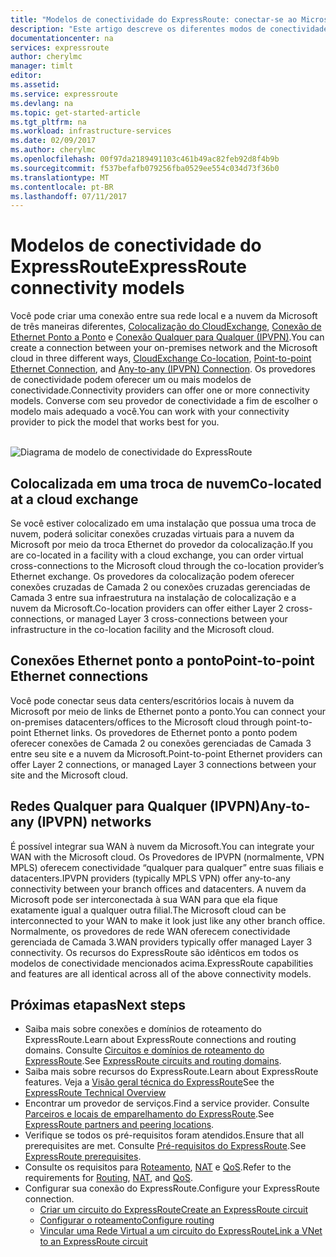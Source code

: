 ```yaml
---
title: "Modelos de conectividade do ExpressRoute: conectar-se ao Microsoft Azure por meio de provedores de serviços de rede, trocas e provedores de Ethernet | Microsoft Docs"
description: "Este artigo descreve os diferentes modos de conectividade entre a rede e serviços Microsoft Azure, Office 365 e Dynamics 365 do cliente. Os clientes podem usar provedores de MPLS, trocas de nuvem e provedores de Ethernet."
documentationcenter: na
services: expressroute
author: cherylmc
manager: timlt
editor: 
ms.assetid: 
ms.service: expressroute
ms.devlang: na
ms.topic: get-started-article
ms.tgt_pltfrm: na
ms.workload: infrastructure-services
ms.date: 02/09/2017
ms.author: cherylmc
ms.openlocfilehash: 00f97da2189491103c461b49ac82feb92d8f4b9b
ms.sourcegitcommit: f537befafb079256fba0529ee554c034d73f36b0
ms.translationtype: MT
ms.contentlocale: pt-BR
ms.lasthandoff: 07/11/2017
---
```

# <a name="expressroute-connectivity-models"></a><span data-ttu-id="705e2-104">Modelos de conectividade do ExpressRoute</span><span class="sxs-lookup"><span data-stu-id="705e2-104">ExpressRoute connectivity models</span></span>
<span data-ttu-id="705e2-105">Você pode criar uma conexão entre sua rede local e a nuvem da Microsoft de três maneiras diferentes, [Colocalização do CloudExchange](#CloudExchange), [Conexão de Ethernet Ponto a Ponto](#Ethernet) e [Conexão Qualquer para Qualquer (IPVPN)](#IPVPN).</span><span class="sxs-lookup"><span data-stu-id="705e2-105">You can create a connection between your on-premises network and the Microsoft cloud in three different ways, [CloudExchange Co-location](#CloudExchange), [Point-to-point Ethernet Connection](#Ethernet), and [Any-to-any (IPVPN) Connection](#IPVPN).</span></span> <span data-ttu-id="705e2-106">Os provedores de conectividade podem oferecer um ou mais modelos de conectividade.</span><span class="sxs-lookup"><span data-stu-id="705e2-106">Connectivity providers can offer one or more connectivity models.</span></span> <span data-ttu-id="705e2-107">Converse com seu provedor de conectividade a fim de escolher o modelo mais adequado a você.</span><span class="sxs-lookup"><span data-stu-id="705e2-107">You can work with your connectivity provider to pick the model that works best for you.</span></span>
<br><br>

![Diagrama de modelo de conectividade do ExpressRoute](./media/expressroute-connectivity-models/expressroute-connectivity-models-diagram.png)

## <span data-ttu-id="705e2-109"><a name="CloudExchange"></a>Colocalizada em uma troca de nuvem</span><span class="sxs-lookup"><span data-stu-id="705e2-109"><a name="CloudExchange"></a>Co-located at a cloud exchange</span></span>
<span data-ttu-id="705e2-110">Se você estiver colocalizado em uma instalação que possua uma troca de nuvem, poderá solicitar conexões cruzadas virtuais para a nuvem da Microsoft por meio da troca Ethernet do provedor da colocalização.</span><span class="sxs-lookup"><span data-stu-id="705e2-110">If you are co-located in a facility with a cloud exchange, you can order virtual cross-connections to the Microsoft cloud through the co-location provider’s Ethernet exchange.</span></span> <span data-ttu-id="705e2-111">Os provedores da colocalização podem oferecer conexões cruzadas de Camada 2 ou conexões cruzadas gerenciadas de Camada 3 entre sua infraestrutura na instalação de colocalização e a nuvem da Microsoft.</span><span class="sxs-lookup"><span data-stu-id="705e2-111">Co-location providers can offer either Layer 2 cross-connections, or managed Layer 3 cross-connections between your infrastructure in the co-location facility and the Microsoft cloud.</span></span>

## <span data-ttu-id="705e2-112"><a name="Ethernet"></a>Conexões Ethernet ponto a ponto</span><span class="sxs-lookup"><span data-stu-id="705e2-112"><a name="Ethernet"></a>Point-to-point Ethernet connections</span></span>
<span data-ttu-id="705e2-113">Você pode conectar seus data centers/escritórios locais à nuvem da Microsoft por meio de links de Ethernet ponto a ponto.</span><span class="sxs-lookup"><span data-stu-id="705e2-113">You can connect your on-premises datacenters/offices to the Microsoft cloud through point-to-point Ethernet links.</span></span> <span data-ttu-id="705e2-114">Os provedores de Ethernet ponto a ponto podem oferecer conexões de Camada 2 ou conexões gerenciadas de Camada 3 entre seu site e a nuvem da Microsoft.</span><span class="sxs-lookup"><span data-stu-id="705e2-114">Point-to-point Ethernet providers can offer Layer 2 connections, or managed Layer 3 connections between your site and the Microsoft cloud.</span></span>

## <span data-ttu-id="705e2-115"><a name="IPVPN"></a>Redes Qualquer para Qualquer (IPVPN)</span><span class="sxs-lookup"><span data-stu-id="705e2-115"><a name="IPVPN"></a>Any-to-any (IPVPN) networks</span></span>
<span data-ttu-id="705e2-116">É possível integrar sua WAN à nuvem da Microsoft.</span><span class="sxs-lookup"><span data-stu-id="705e2-116">You can integrate your WAN with the Microsoft cloud.</span></span> <span data-ttu-id="705e2-117">Os Provedores de IPVPN (normalmente, VPN MPLS) oferecem conectividade “qualquer para qualquer” entre suas filiais e datacenters.</span><span class="sxs-lookup"><span data-stu-id="705e2-117">IPVPN providers (typically MPLS VPN) offer any-to-any connectivity between your branch offices and datacenters.</span></span> <span data-ttu-id="705e2-118">A nuvem da Microsoft pode ser interconectada à sua WAN para que ela fique exatamente igual a qualquer outra filial.</span><span class="sxs-lookup"><span data-stu-id="705e2-118">The Microsoft cloud can be interconnected to your WAN to make it look just like any other branch office.</span></span> <span data-ttu-id="705e2-119">Normalmente, os provedores de rede WAN oferecem conectividade gerenciada de Camada 3.</span><span class="sxs-lookup"><span data-stu-id="705e2-119">WAN providers typically offer managed Layer 3 connectivity.</span></span> <span data-ttu-id="705e2-120">Os recursos do ExpressRoute são idênticos em todos os modelos de conectividade mencionados acima.</span><span class="sxs-lookup"><span data-stu-id="705e2-120">ExpressRoute capabilities and features are all identical across all of the above connectivity models.</span></span> 

## <a name="next-steps"></a><span data-ttu-id="705e2-121">Próximas etapas</span><span class="sxs-lookup"><span data-stu-id="705e2-121">Next steps</span></span>
* <span data-ttu-id="705e2-122">Saiba mais sobre conexões e domínios de roteamento do ExpressRoute.</span><span class="sxs-lookup"><span data-stu-id="705e2-122">Learn about ExpressRoute connections and routing domains.</span></span> <span data-ttu-id="705e2-123">Consulte [Circuitos e domínios de roteamento do ExpressRoute](expressroute-circuit-peerings.md).</span><span class="sxs-lookup"><span data-stu-id="705e2-123">See [ExpressRoute circuits and routing domains](expressroute-circuit-peerings.md).</span></span>
* <span data-ttu-id="705e2-124">Saiba mais sobre recursos do ExpressRoute.</span><span class="sxs-lookup"><span data-stu-id="705e2-124">Learn about ExpressRoute features.</span></span> <span data-ttu-id="705e2-125">Veja a [Visão geral técnica do ExpressRoute](expressroute-introduction.md)</span><span class="sxs-lookup"><span data-stu-id="705e2-125">See the [ExpressRoute Technical Overview](expressroute-introduction.md)</span></span>
* <span data-ttu-id="705e2-126">Encontrar um provedor de serviços.</span><span class="sxs-lookup"><span data-stu-id="705e2-126">Find a service provider.</span></span> <span data-ttu-id="705e2-127">Consulte [Parceiros e locais de emparelhamento do ExpressRoute](expressroute-locations.md).</span><span class="sxs-lookup"><span data-stu-id="705e2-127">See [ExpressRoute partners and peering locations](expressroute-locations.md).</span></span>
* <span data-ttu-id="705e2-128">Verifique se todos os pré-requisitos foram atendidos.</span><span class="sxs-lookup"><span data-stu-id="705e2-128">Ensure that all prerequisites are met.</span></span> <span data-ttu-id="705e2-129">Consulte [Pré-requisitos do ExpressRoute](expressroute-prerequisites.md).</span><span class="sxs-lookup"><span data-stu-id="705e2-129">See [ExpressRoute prerequisites](expressroute-prerequisites.md).</span></span>
* <span data-ttu-id="705e2-130">Consulte os requisitos para [Roteamento](expressroute-routing.md), [NAT](expressroute-nat.md) e [QoS](expressroute-qos.md).</span><span class="sxs-lookup"><span data-stu-id="705e2-130">Refer to the requirements for [Routing](expressroute-routing.md), [NAT](expressroute-nat.md), and [QoS](expressroute-qos.md).</span></span>
* <span data-ttu-id="705e2-131">Configurar sua conexão do ExpressRoute.</span><span class="sxs-lookup"><span data-stu-id="705e2-131">Configure your ExpressRoute connection.</span></span>
  * [<span data-ttu-id="705e2-132">Criar um circuito do ExpressRoute</span><span class="sxs-lookup"><span data-stu-id="705e2-132">Create an ExpressRoute circuit</span></span>](expressroute-howto-circuit-portal-resource-manager.md)
  * [<span data-ttu-id="705e2-133">Configurar o roteamento</span><span class="sxs-lookup"><span data-stu-id="705e2-133">Configure routing</span></span>](expressroute-howto-routing-portal-resource-manager.md)
  * [<span data-ttu-id="705e2-134">Vincular uma Rede Virtual a um circuito do ExpressRoute</span><span class="sxs-lookup"><span data-stu-id="705e2-134">Link a VNet to an ExpressRoute circuit</span></span>](expressroute-howto-linkvnet-portal-resource-manager.md)